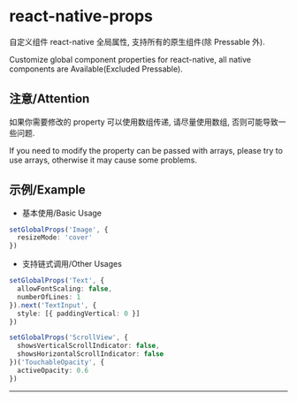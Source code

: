 # react-native-props

自定义组件 react-native 全局属性, 支持所有的原生组件(除 Pressable 外).

Customize global component properties for react-native, all native components are Available(Excluded Pressable).

## 注意/Attention

如果你需要修改的 property 可以使用数组传递, 请尽量使用数组, 否则可能导致一些问题.

If you need to modify the property can be passed with arrays, please try to use arrays, otherwise it may cause some problems.

## 示例/Example

- 基本使用/Basic Usage

```typescript
setGlobalProps('Image', {
  resizeMode: 'cover'
})
```

- 支持链式调用/Other Usages

```typescript
setGlobalProps('Text', {
  allowFontScaling: false,
  numberOfLines: 1
}).next('TextInput', {
  style: [{ paddingVertical: 0 }]
})
```

```typescript
setGlobalProps('ScrollView', {
  showsVerticalScrollIndicator: false,
  showsHorizontalScrollIndicator: false
})('TouchableOpacity', {
  activeOpacity: 0.6
})
```

---
